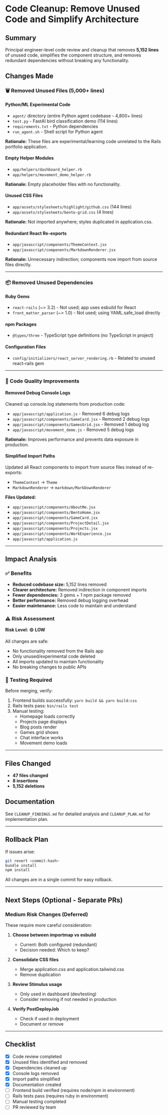 # Code Cleanup: Remove Unused Code and Simplify Architecture

## Summary
Principal engineer-level code review and cleanup that removes **5,152 lines** of unused code, simplifies the component structure, and removes redundant dependencies without breaking any functionality.

## Changes Made

### 🗑️ Removed Unused Files (5,000+ lines)

#### Python/ML Experimental Code
- `agent/` directory (entire Python agent codebase - 4,800+ lines)
- `test.py` - FastAI bird classification demo (114 lines)
- `requirements.txt` - Python dependencies
- `run_agent.sh` - Shell script for Python agent

**Rationale:** These files are experimental/learning code unrelated to the Rails portfolio application.

#### Empty Helper Modules
- `app/helpers/dashboard_helper.rb`
- `app/helpers/movement_demo_helper.rb`

**Rationale:** Empty placeholder files with no functionality.

#### Unused CSS Files
- `app/assets/stylesheets/highlight/github.css` (144 lines)
- `app/assets/stylesheets/bento-grid.css` (4 lines)

**Rationale:** Not imported anywhere; styles duplicated in application.css.

#### Redundant React Re-exports
- `app/javascript/components/ThemeContext.jsx`
- `app/javascript/components/MarkdownRenderer.jsx`

**Rationale:** Unnecessary indirection; components now import from source files directly.

---

### 📦 Removed Unused Dependencies

#### Ruby Gems
- `react-rails` (~> 3.2) - Not used; app uses esbuild for React
- `front_matter_parser` (~> 1.0) - Not used; using YAML.safe_load directly

#### npm Packages
- `@types/three` - TypeScript type definitions (no TypeScript in project)

#### Configuration Files
- `config/initializers/react_server_rendering.rb` - Related to unused react-rails gem

---

### 🧹 Code Quality Improvements

#### Removed Debug Console Logs
Cleaned up console.log statements from production code:
- `app/javascript/application.js` - Removed 6 debug logs
- `app/javascript/components/GameCard.jsx` - Removed 2 debug logs
- `app/javascript/components/GamesGrid.jsx` - Removed 1 debug log
- `app/javascript/movement_demo.js` - Removed 5 debug logs

**Rationale:** Improves performance and prevents data exposure in production.

#### Simplified Import Paths
Updated all React components to import from source files instead of re-exports:
- `ThemeContext` → `Theme`
- `MarkdownRenderer` → `markdown/MarkDownRenderer`

**Files Updated:**
- `app/javascript/components/AboutMe.jsx`
- `app/javascript/components/BentoHome.jsx`
- `app/javascript/components/GameCard.jsx`
- `app/javascript/components/ProjectDetail.jsx`
- `app/javascript/components/Projects.jsx`
- `app/javascript/components/WorkExperience.jsx`
- `app/javascript/application.js`

---

## Impact Analysis

### ✅ Benefits
- **Reduced codebase size:** 5,152 lines removed
- **Clearer architecture:** Removed indirection in component imports
- **Fewer dependencies:** 3 gems + 1 npm package removed
- **Better performance:** Removed debug logging overhead
- **Easier maintenance:** Less code to maintain and understand

### ⚠️ Risk Assessment
**Risk Level:** 🟢 **LOW**

All changes are safe:
- No functionality removed from the Rails app
- Only unused/experimental code deleted
- All imports updated to maintain functionality
- No breaking changes to public APIs

### 🧪 Testing Required
Before merging, verify:
1. Frontend builds successfully: `yarn build && yarn build:css`
2. Rails tests pass: `bin/rails test`
3. Manual testing:
   - Homepage loads correctly
   - Projects page displays
   - Blog posts render
   - Games grid shows
   - Chat interface works
   - Movement demo loads

---

## Files Changed
- **47 files changed**
- **8 insertions**
- **5,152 deletions**

## Documentation
See `CLEANUP_FINDINGS.md` for detailed analysis and `CLEANUP_PLAN.md` for implementation plan.

---

## Rollback Plan
If issues arise:
```bash
git revert <commit-hash>
bundle install
npm install
```

All changes are in a single commit for easy rollback.

---

## Next Steps (Optional - Separate PRs)

### Medium Risk Changes (Deferred)
These require more careful consideration:

1. **Choose between importmap vs esbuild**
   - Current: Both configured (redundant)
   - Decision needed: Which to keep?

2. **Consolidate CSS files**
   - Merge application.css and application.tailwind.css
   - Remove duplication

3. **Review Stimulus usage**
   - Only used in dashboard (dev/testing)
   - Consider removing if not needed in production

4. **Verify PostDeployJob**
   - Check if used in deployment
   - Document or remove

---

## Checklist
- [x] Code review completed
- [x] Unused files identified and removed
- [x] Dependencies cleaned up
- [x] Console logs removed
- [x] Import paths simplified
- [x] Documentation created
- [ ] Frontend build verified (requires node/npm in environment)
- [ ] Rails tests pass (requires ruby in environment)
- [ ] Manual testing completed
- [ ] PR reviewed by team
